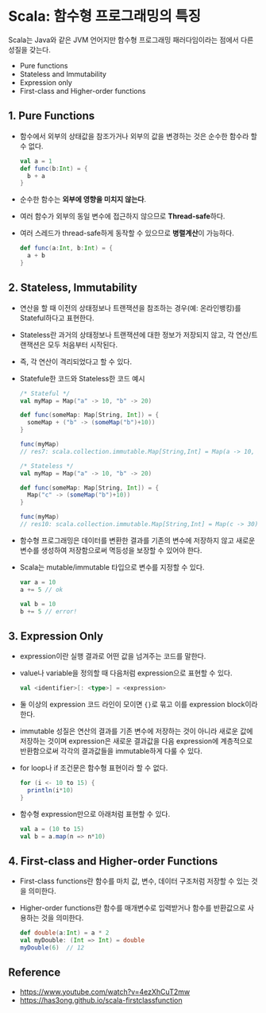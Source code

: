 # Scala: 함수형 프로그래밍의 특징

Scala는 Java와 같은 JVM 언어지만 함수형 프로그래밍 패러다임이라는 점에서 다른 성질을 갖는다.

- Pure functions
- Stateless and Immutability
- Expression only
- First-class and Higher-order functions






## 1. Pure Functions

- 함수에서 외부의 상태값을 참조가거나 외부의 값을 변경하는 것은 순수한 함수라 할 수 없다.

  ```scala
  val a = 1
  def func(b:Int) = {
    b + a
  }
  ```

- 순수한 함수는 **외부에 영향을 미치지 않는다**.

- 여러 함수가 외부의 동일 변수에 접근하지 않으므로 **Thread-safe**하다.

- 여러 스레드가 thread-safe하게 동작할 수 있으므로 **병렬계산**이 가능하다.

  ```scala
  def func(a:Int, b:Int) = {
    a + b
  }
  ```

  




## 2. Stateless, Immutability

- 연산을 할 때 이전의 상태정보나 트랜잭션을 참조하는 경우(예: 온라인뱅킹)를 Stateful하다고 표현한다.

- Stateless란 과거의 상태정보나 트랜잭션에 대한 정보가 저장되지 않고, 각 연산/트랜잭션은 모두 처음부터 시작된다. 

- 즉, 각 연산이 격리되었다고 할 수 있다.

- Statefule한 코드와 Stateless한 코드 예시

  ```scala
  /* Stateful */
  val myMap = Map("a" -> 10, "b" -> 20)
  
  def func(someMap: Map[String, Int]) = {
    someMap + ("b" -> (someMap("b")+10))
  }
  
  func(myMap)
  // res7: scala.collection.immutable.Map[String,Int] = Map(a -> 10, b -> 30)
  ```

  ```scala
  /* Stateless */
  val myMap = Map("a" -> 10, "b" -> 20)
  
  def func(someMap: Map[String, Int]) = {
    Map("c" -> (someMap("b")+10))
  }
  
  func(myMap)
  // res10: scala.collection.immutable.Map[String,Int] = Map(c -> 30)
  ```

- 함수형 프로그래밍은 데이터를 변환한 결과를 기존의 변수에 저장하지 않고 새로운 변수를 생성하여 저장함으로써 멱등성을 보장할 수 있어야 한다.

- Scala는 mutable/immutable 타입으로 변수를 지정할 수 있다.

  ```scala
  var a = 10
  a += 5 // ok
  
  val b = 10
  b += 5 // error!
  ```

  




## 3. Expression Only

- expression이란 실행 결과로 어떤 값을 넘겨주는 코드를 말한다. 

- value나 variable을 정의할 때 다음처럼 expression으로 표현할 수 있다.

  ```scala
  val <identifier>[: <type>] = <expression>
  ```

- 둘 이상의 expression 코드 라인이 모이면 ```{}```로 묶고 이를 expression block이라 한다.

- immutable 성질은 연산의 결과를 기존 변수에 저장하는 것이 아니라 새로운 값에 저장하는 것이며 expression은 새로운 결과값을 다음 expression에 계층적으로 반환함으로써 각각의 결과값들을 immutable하게 다룰 수 있다.

- for loop나 if 조건문은 함수형 표현이라 할 수 없다.

  ```scala
  for (i <- 10 to 15) {
    println(i*10)
  }
  ```

- 함수형 expression만으로 아래처럼 표현할 수 있다.

  ```scala
  val a = (10 to 15)
  val b = a.map(n => n*10)
  ```

  


## 4. First-class and Higher-order Functions

- First-class functions란 함수를 마치 값, 변수, 데이터 구조처럼 저장할 수 있는 것을 의미한다.

- Higher-order functions란 함수를 매개변수로 입력받거나 함수를 반환값으로 사용하는 것을 의미한다.

  ```scala
  def double(a:Int) = a * 2
  val myDouble: (Int => Int) = double
  myDouble(6)  // 12
  ```





## Reference

- https://www.youtube.com/watch?v=4ezXhCuT2mw
- https://has3ong.github.io/scala-firstclassfunction

